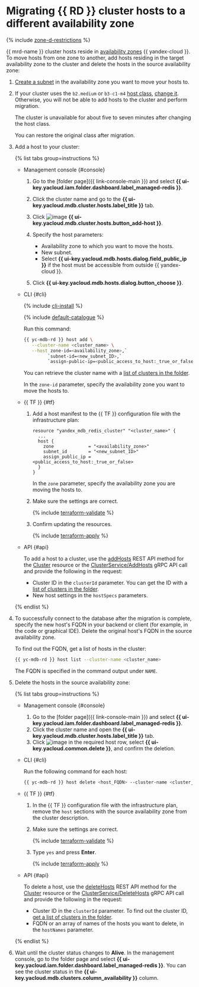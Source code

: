 # Migrating {{ RD }} cluster hosts to a different availability zone


{% include [zone-d-restrictions](../../_includes/mdb/ru-central1-d-restrictions.md) %}


{{ mrd-name }} cluster hosts reside in [availability zones](../../overview/concepts/geo-scope.md) {{ yandex-cloud }}. To move hosts from one zone to another, add hosts residing in the target availability zone to the cluster and delete the hosts in the source availability zone:

1. [Create a subnet](../../vpc/operations/subnet-create.md) in the availability zone you want to move your hosts to.
1. If your cluster uses the `b2.medium` or `b3-c1-m4` [host class](../concepts/instance-types.md#available-flavors), [change it](update.md#change-resource-preset). Otherwise, you will not be able to add hosts to the cluster and perform migration.

   The cluster is unavailable for about five to seven minutes after changing the host class.

   You can restore the original class after migration.

1. Add a host to your cluster:

   {% list tabs group=instructions %}

   - Management console {#console}

      1. Go to the [folder page]({{ link-console-main }}) and select **{{ ui-key.yacloud.iam.folder.dashboard.label_managed-redis }}**.
      1. Click the cluster name and go to the **{{ ui-key.yacloud.mdb.cluster.hosts.label_title }}** tab.
      1. Click ![image](../../_assets/console-icons/plus.svg) **{{ ui-key.yacloud.mdb.cluster.hosts.button_add-host }}**.
      1. Specify the host parameters:

         * Availability zone to which you want to move the hosts.
         * New subnet.
         * Select **{{ ui-key.yacloud.mdb.hosts.dialog.field_public_ip }}** if the host must be accessible from outside {{ yandex-cloud }}.

      1. Click **{{ ui-key.yacloud.mdb.hosts.dialog.button_choose }}**.

   - CLI {#cli}

      {% include [cli-install](../../_includes/cli-install.md) %}

      {% include [default-catalogue](../../_includes/default-catalogue.md) %}

      Run this command:

      ```bash
      {{ yc-mdb-rd }} host add \
         --cluster-name <cluster_name> \
         --host zone-id=<availability_zone>,`
               `subnet-id=<new_subnet_ID>,`
               `assign-public-ip=<public_access_to_host:_true_or_false>
      ```

      You can retrieve the cluster name with a [list of clusters in the folder](cluster-list.md#list-clusters).

      In the `zone-id` parameter, specify the availability zone you want to move the hosts to.

   - {{ TF }} {#tf}

      1. Add a host manifest to the {{ TF }} configuration file with the infrastructure plan:

         ```hcl
         resource "yandex_mdb_redis_cluster" "<cluster_name>" {
           ...
           host {
             zone             = "<availability_zone>"
             subnet_id        = "<new_subnet_ID>"
             assign_public_ip = <public_access_to_host:_true_or_false>
           }
         }
         ```

         In the `zone` parameter, specify the availability zone you are moving the hosts to.

      1. Make sure the settings are correct.

         {% include [terraform-validate](../../_includes/mdb/terraform/validate.md) %}

      1. Confirm updating the resources.

         {% include [terraform-apply](../../_includes/mdb/terraform/apply.md) %}

   - API {#api}

      To add a host to a cluster, use the [addHosts](../api-ref/Cluster/addHosts.md) REST API method for the [Cluster](../api-ref/Cluster/index.md) resource or the [ClusterService/AddHosts](../api-ref/grpc/cluster_service.md#AddHosts) gRPC API call and provide the following in the request:

      * Cluster ID in the `clusterId` parameter. You can get the ID with a [list of clusters in the folder](cluster-list.md#list-clusters).
      * New host settings in the `hostSpecs` parameters.

   {% endlist %}

1. To successfully connect to the database after the migration is complete, specify the new host's FQDN in your backend or client (for example, in the code or graphical IDE). Delete the original host's FQDN in the source availability zone.

   To find out the FQDN, get a list of hosts in the cluster:

   ```bash
   {{ yc-mdb-rd }} host list --cluster-name <cluster_name>
   ```

   The FQDN is specified in the command output under `NAME`.

1. Delete the hosts in the source availability zone:

   {% list tabs group=instructions %}

   - Management console {#console}

      1. Go to the [folder page]({{ link-console-main }}) and select **{{ ui-key.yacloud.iam.folder.dashboard.label_managed-redis }}**.
      1. Click the cluster name and open the **{{ ui-key.yacloud.mdb.cluster.hosts.label_title }}** tab.
      1. Click ![image](../../_assets/console-icons/ellipsis.svg) in the required host row, select **{{ ui-key.yacloud.common.delete }}**, and confirm the deletion.

   - CLI {#cli}

      Run the following command for each host:

      ```bash
      {{ yc-mdb-rd }} host delete <host_FQDN> --cluster-name <cluster_name>
      ```

   - {{ TF }} {#tf}

      1. In the {{ TF }} configuration file with the infrastructure plan, remove the `host` sections with the source availability zone from the cluster description.
      1. Make sure the settings are correct.

         {% include [terraform-validate](../../_includes/mdb/terraform/validate.md) %}

      1. Type `yes` and press **Enter**.

         {% include [terraform-apply](../../_includes/mdb/terraform/apply.md) %}

   - API {#api}

      To delete a host, use the [deleteHosts](../api-ref/Cluster/deleteHosts.md) REST API method for the [Cluster](../api-ref/Cluster/index.md) resource or the [ClusterService/DeleteHosts](../api-ref/grpc/cluster_service.md#DeleteHosts) gRPC API call and provide the following in the request:

      * Cluster ID in the `clusterId` parameter. To find out the cluster ID, [get a list of clusters in the folder](cluster-list.md#list-clusters).
      * FQDN or an array of names of the hosts you want to delete, in the `hostNames` parameter.

   {% endlist %}

1. Wait until the cluster status changes to **Alive**. In the management console, go to the folder page and select **{{ ui-key.yacloud.iam.folder.dashboard.label_managed-redis }}**. You can see the cluster status in the **{{ ui-key.yacloud.mdb.clusters.column_availability }}** column.
